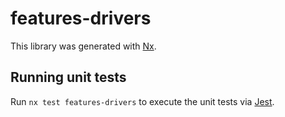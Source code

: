 # features-drivers

This library was generated with [Nx](https://nx.dev).

## Running unit tests

Run `nx test features-drivers` to execute the unit tests via [Jest](https://jestjs.io).
